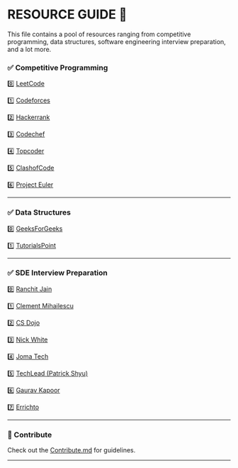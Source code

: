 ﻿# RESOURCE GUIDE 📃

This file contains a pool of resources ranging from competitive programming, data structures, software engineering interview preparation, and a lot more.

### ✅ Competitive Programming


0️⃣ [LeetCode](https://leetcode.com/ "LeetCode") 

1️⃣ [Codeforces](https://codeforces.com/ "Codeforces")

2️⃣ [Hackerrank](https://www.hackerrank.com/ "HackerRank")

3️⃣ [Codechef](https://www.codechef.com/ "Codechef")

4️⃣ [Topcoder](https://www.topcoder.com/ "Topcoder")

5️⃣ [ClashofCode](https://www.codingame.com/multiplayer/clashofcode "ClashofCode")

6️⃣ [Project Euler](https://projecteuler.net/about "Project Euler")

____

### ✅ Data Structures


0️⃣ [GeeksForGeeks](https://www.geeksforgeeks.org/ "GeeksForGeeks") 

1️⃣ [TutorialsPoint](https://www.tutorialspoint.com/data_structures_algorithms/index.html "TutorialsPoint")

____
### ✅ SDE Interview Preparation 

0️⃣ [Ranchit Jain](https://www.youtube.com/channel/UC9fDC_eBh9e_bogw87DbGKQ "Ranchit Jain")

1️⃣ [Clement Mihailescu](https://www.youtube.com/channel/UCaO6VoaYJv4kS-TQO_M-N_g "Clement Mihailescu")

2️⃣ [CS Dojo](https://www.youtube.com/channel/UCxX9wt5FWQUAAz4UrysqK9A "CS Dojo")

3️⃣ [Nick White](https://www.youtube.com/channel/UC1fLEeYICmo3O9cUsqIi7HA "Nick White")

4️⃣ [Joma Tech](https://www.youtube.com/channel/UCV0qA-eDDICsRR9rPcnG7tw "Joma Tech")

5️⃣ [TechLead (Patrick Shyu)](https://www.youtube.com/channel/UC4xKdmAXFh4ACyhpiQ_3qBw "TechLead")

6️⃣ [Gaurav Kapoor](https://www.youtube.com/channel/UCRPMAqdtSgd0Ipeef7iFsKw/ "Gaurav Kapoor")

7️⃣ [Errichto](https://www.youtube.com/channel/UCBr_Fu6q9iHYQCh13jmpbrg/ "Errichto")

____
### 🔗 Contribute

Check out the [Contribute.md](https://github.com/shubhangi-singh21/My-Codes/blob/master/Contribute.md) for guidelines.

____






